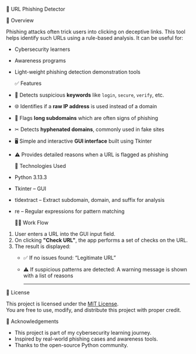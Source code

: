 🔐 URL Phishing Detector

 📖 Overview

Phishing attacks often trick users into clicking on deceptive links. This tool helps identify such URLs using a rule-based analysis. It can be useful for:
- Cybersecurity learners
- Awareness programs
- Light-weight phishing detection demonstration tools


  ✅ Features

- 🔎 Detects suspicious **keywords** like `login`, `secure`, `verify`, etc.
- 🌐 Identifies if a **raw IP address** is used instead of a domain
- 🧩 Flags **long subdomains** which are often signs of phishing
- ✂ Detects **hyphenated domains**, commonly used in fake sites
- 🖥️ Simple and interactive **GUI interface** built using Tkinter
- ⚠️ Provides detailed reasons when a URL is flagged as phishing


   🧰 Technologies Used

- Python 3.13.3
- Tkinter – GUI
- tldextract – Extract subdomain, domain, and suffix for analysis
- re – Regular expressions for pattern matching


   👨‍💻 Work Flow
1. User enters a URL into the GUI input field.
2. On clicking **"Check URL"**, the app performs a set of checks on the URL.
3. The result is displayed:
   - ✅ If no issues found: “Legitimate URL”
   - ⚠️ If suspicious patterns are detected: A warning message is shown with a list of reasons
  
     ---

 📄 License

This project is licensed under the [MIT License](LICENSE).  
You are free to use, modify, and distribute this project with proper credit.


🙏 Acknowledgements

- This project is part of my cybersecurity learning journey.
- Inspired by real-world phishing cases and awareness tools.
- Thanks to the open-source Python community.




